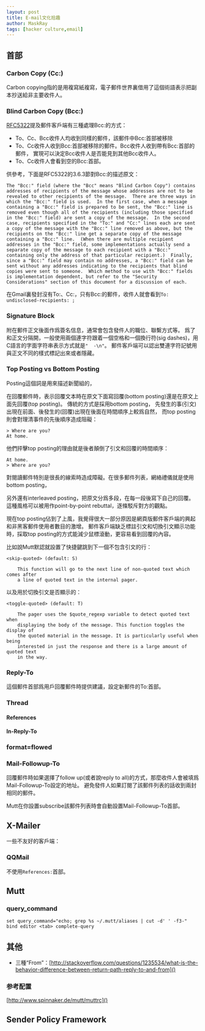 ```yaml
---
layout: post
title: E-mail文化拾趣
author: MaskRay
tags: [hacker culture,email]
---
```


## 首部

### Carbon Copy (Cc:)

Carbon copying指的是用複寫紙複寫，電子郵件世界裏借用了這個術語表示把副本抄送給非主要收件人。

### Blind Carbon Copy (Bcc:)

[RFC5322](http://tools.ietf.org/html/rfc5322)提及郵件客戶端有三種處理Bcc:的方式：

- To、Cc、Bcc收件人均收到同樣的郵件，該郵件中Bcc:首部被移除
- To、Cc收件人收到Bcc:首部被移除的郵件。Bcc收件人收到帶有Bcc:首部的郵件，
  實現可以決定Bcc收件人是否能見到其他Bcc收件人。
- To、Cc收件人會看到空的Bcc:首部。

供參考，下面是RFC5322的3.6.3節對Bcc:的描述原文：

```
The "Bcc:" field (where the "Bcc" means "Blind Carbon Copy") contains
addresses of recipients of the message whose addresses are not to be
revealed to other recipients of the message.  There are three ways in
which the "Bcc:" field is used.  In the first case, when a message
containing a "Bcc:" field is prepared to be sent, the "Bcc:" line is
removed even though all of the recipients (including those specified
in the "Bcc:" field) are sent a copy of the message.  In the second
case, recipients specified in the "To:" and "Cc:" lines each are sent
a copy of the message with the "Bcc:" line removed as above, but the
recipients on the "Bcc:" line get a separate copy of the message
containing a "Bcc:" line.  (When there are multiple recipient
addresses in the "Bcc:" field, some implementations actually send a
separate copy of the message to each recipient with a "Bcc:"
containing only the address of that particular recipient.)  Finally,
since a "Bcc:" field may contain no addresses, a "Bcc:" field can be
sent without any addresses indicating to the recipients that blind
copies were sent to someone.  Which method to use with "Bcc:" fields
is implementation dependent, but refer to the "Security
Considerations" section of this document for a discussion of each.
```

在Gmail裏發封沒有To:、Cc:，只有Bcc:的郵件，收件人就會看到`To: undisclosed-recipients: ;`

### Signature Block

附在郵件正文後面作爲簽名信息，通常會包含發件人的職位、聯繫方式等。
爲了和正文分隔開，一般使用兩個連字符跟着一個空格和一個換行符(sig dashes)，用C語言的字面字符串表示方式就是`"  -\n"`。
郵件客戶端可以認出雙連字符記號用與正文不同的樣式標記出來或者隱藏。

### Top Posting vs Bottom Posting

Posting這個詞是用來描述新聞組的，

在回覆郵件時，表示回覆文本時在原文下面寫回覆(bottom posting)還是在原文上面先回覆(top posting)。
傳統的方式是採用bottom posting，
先發生的事(引文)出現在前面、後發生的(回覆)出現在後面在時間順序上較爲自然，
而top posting則會對理清事件的先後順序造成阻礙：

```
> Where are you?
At home.
```

他們抨擊top posting的理由就是後者顛倒了引文和回覆的時間順序：

```
At home.
> Where are you?
```

對閱讀郵件特別是很長的線索時造成障礙。在很多郵件列表，網絡禮儀就是使用bottom posting，

另外還有interleaved posting，把原文分爲多段，在每一段後寫下自己的回覆。
這種風格可以被用作point-by-point rebuttal，逐條駁斥對方的觀點。

現在top posting佔到了上風，我覺得很大一部分原因是網頁版郵件客戶端的興起和非黑客郵件使用者數目的激增。
郵件客戶端缺乏標註引文和切換引文顯示功能時，採取top posting的方式能減少鼠標滾動，更容易看到回覆的內容。

比如說Mutt默認就設置了快捷鍵跳到下一個不包含引文的行：

```
<skip-quoted> (default: S)

    This function will go to the next line of non-quoted text which comes after
    a line of quoted text in the internal pager.
```

以及用於切換引文是否顯示的：

```
<toggle-quoted> (default: T)

    The pager uses the $quote_regexp variable to detect quoted text when
    displaying the body of the message. This function toggles the display of
    the quoted material in the message. It is particularly useful when being
    interested in just the response and there is a large amount of quoted text
    in the way.
```

### Reply-To

這個郵件首部爲用戶回覆郵件時提供建議，設定新郵件的To:首部。

### Thread

#### References

#### In-Reply-To

### format=flowed

### Mail-Followup-To

回覆郵件時如果選擇了follow up(或者說reply to all)的方式，那麼收件人會被填爲Mail-Followup-To設定的地址。
避免發件人如果訂閱了該郵件列表的話收到兩封相同的郵件。

Mutt在你設置subscribe該郵件列表時會自動設置Mail-Followup-To首部。

## X-Mailer

一些不友好的客戶端：

### QQMail

不使用`References:`首部。

## Mutt

### query_command

```
set query_command="echo; grep %s ~/.mutt/aliases | cut -d' ' -f3-"
bind editor <tab> complete-query
```

## 其他

- 三種“From”：[http://stackoverflow.com/questions/1235534/what-is-the-behavior-difference-between-return-path-reply-to-and-from]()

### 参考配置

[http://www.spinnaker.de/mutt/muttrc]()

## Sender Policy Framework
